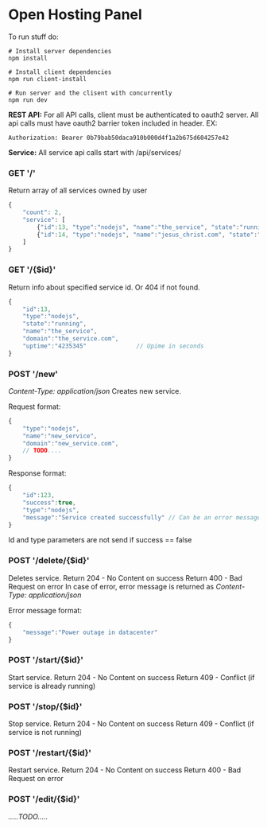 # Open Hosting Panel

To run stuff do:

```
# Install server dependencies
npm install

# Install client dependencies
npm run client-install

# Run server and the clisent with concurrently
npm run dev

```


**REST API:**
For all API calls, client must be authenticated to oauth2 server.
All api calls must have oauth2 barrier token included in header.
EX:
```
Authorization: Bearer 0b79bab50daca910b000d4f1a2b675d604257e42
```


**Service:**
All service api calls start with /api/services/

### GET '/'
Return array of all services owned by user
```javascript
{
    "count": 2,
    "service": [
        {"id":13, "type":"nodejs", "name":"the_service", "state":"running"},
        {"id":14, "type":"nodejs", "name":"jesus_christ.com", "state":"stopped"}
    ]
}
```

### GET '/{$id}'
Return info about specified service id. Or 404 if not found.

```javascript
{
    "id":13,
    "type":"nodejs", 
    "state":"running",
    "name":"the_service",
    "domain":"the_service.com",
    "uptime":"4235345"              // Upime in seconds
}
```

### POST '/new'
*Content-Type: application/json*
Creates new service. 

Request format:
```javascript
{
    "type":"nodejs", 
    "name":"new_service",
    "domain":"new_service.com",
    // TODO....
}
```

Response format:
```javascript
{
    "id":123,
    "success":true,
    "type":"nodejs",
    "message":"Service created successfully" // Can be an error message
}
```
Id and type parameters are not send if success == false

### POST '/delete/{$id}'
Deletes service.
Return 204 - No Content on success
Return 400 - Bad Request on error
In case of error, error message is returned as *Content-Type: application/json*

Error message format:
```javascript
{
    "message":"Power outage in datacenter"
}
```

### POST '/start/{$id}'
Start service.
Return 204 - No Content on success
Return 409 - Conflict (if service is already running)

### POST '/stop/{$id}'
Stop service.
Return 204 - No Content on success
Return 409 - Conflict (if service is not running)

### POST '/restart/{$id}'
Restart service.
Return 204 - No Content on success
Return 400 - Bad Request on error


### POST '/edit/{$id}'
*.....TODO.....*